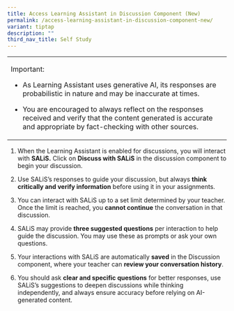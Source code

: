 ```yaml
---
title: Access Learning Assistant in Discussion Component (New)
permalink: /access-learning-assistant-in-discussion-component-new/
variant: tiptap
description: ""
third_nav_title: Self Study
---
```

<table style="minWidth: 25px">
<colgroup>
<col>
</colgroup>
<tbody>
<tr>
<td rowspan="1" colspan="1">
<p>Important:</p>
<ul data-tight="true" class="tight">
<li>
<p>As Learning Assistant uses generative AI, its responses are probabilistic
in nature and may be inaccurate at times.</p>
</li>
<li>
<p>You are encouraged to always reflect on the responses received and verify
that the content generated is accurate and appropriate by fact-checking
with other sources.</p>
</li>
</ul>
</td>
</tr>
</tbody>
</table>
<p></p>
<ol data-tight="true" class="tight">
<li>
<p>When the Learning Assistant is enabled for discussions, you will interact
with <strong>SALiS.</strong> Click on <strong>Discuss with SALiS</strong> in
the discussion component to begin your discussion.</p>
</li>
<li>
<p>Use SALiS’s responses to guide your discussion, but always <strong>think critically and verify information</strong> before
using it in your assignments.</p>
</li>
<li>
<p>You can interact with SALiS up to a set limit determined by your teacher.
Once the limit is reached, you <strong>cannot continue</strong> the conversation
in that discussion.</p>
</li>
<li>
<p>SALiS may provide <strong>three suggested questions</strong> per interaction
to help guide the discussion. You may use these as prompts or ask your
own questions.</p>
</li>
<li>
<p>Your interactions with SALiS are automatically <strong>saved</strong> in
the Discussion component, where your teacher can <strong>review your conversation history</strong>.</p>
</li>
<li>
<p>You should ask <strong>clear and specific questions</strong> for better
responses, use SALiS’s suggestions to deepen discussions while thinking
independently, and always ensure accuracy before relying on AI-generated
content.</p>
</li>
</ol>
<p></p>